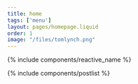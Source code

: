 ```yaml
---
title: home
tags: ['menu']
layout: pages/homepage.liquid
order: 1
image: "/files/tomlynch.png"
---
```


{% include components/reactive_name %}

{% include components/postlist %}